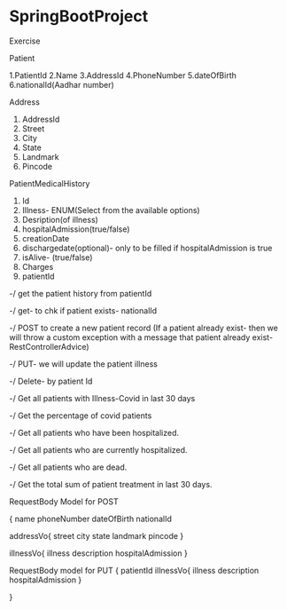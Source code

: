 # SpringBootProject
Exercise

Patient

1.PatientId
2.Name
3.AddressId
4.PhoneNumber
5.dateOfBirth
6.nationalId(Aadhar number)


Address

1. AddressId
2. Street
3. City
4. State
5. Landmark
6. Pincode

PatientMedicalHistory

1. Id
2. Illness- ENUM(Select from the available options)
3. Desription(of illness)
4. hospitalAdmission(true/false)
5. creationDate
6. dischargedate(optional)- only to be filled if hospitalAdmission is true
7. isAlive- (true/false)
8. Charges
9. patientId


-/	get the patient history from patientId

-/	get- to chk if patient exists- nationalId

-/	POST to create a new patient record (If a patient already exist- then we will throw a custom exception with a message that patient already exist- RestControllerAdvice)

-/	PUT- we will update the patient illness

-/	Delete- by patient Id

-/	Get all patients with Illness-Covid in last 30 days

-/	Get the percentage of covid patients

-/	Get all patients who have been hospitalized.

-/	Get all patients who are currently hospitalized.

-/	Get all patients who are dead.

-/	Get the total sum of patient treatment in last 30 days.



RequestBody Model for POST

{
name
phoneNumber
dateOfBirth
nationalId

addressVo{
street
city
state
landmark
pincode
}

illnessVo{
illness
description
hospitalAdmission
}


RequestBody model for PUT
{
patientId
illnessVo{
illness
description
hospitalAdmission
}

}

